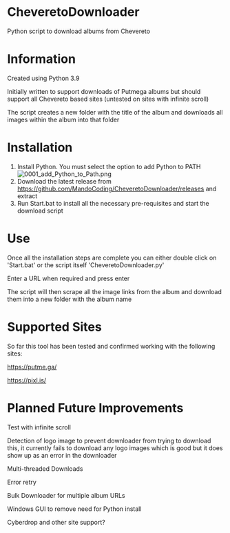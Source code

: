 # CheveretoDownloader
Python script to download albums from Chevereto


# Information
Created using Python 3.9

Initially written to support downloads of Putmega albums but should support all Chevereto based sites (untested on sites with infinite scroll)

The script creates a new folder with the title of the album and downloads all images within the album into that folder


# Installation
1. Install Python. You must select the option to add Python to PATH
![0001_add_Python_to_Path.png](https://s1.putme.ga/0001_add_Python_to_Path.png)
2. Download the latest release from https://github.com/MandoCoding/CheveretoDownloader/releases and extract
3. Run Start.bat to install all the necessary pre-requisites and start the download script


# Use
Once all the installation steps are complete you can either double click on 'Start.bat' or the script itself 'CheveretoDownloader.py'

Enter a URL when required and press enter

The script will then scrape all the image links from the album and download them into a new folder with the album name 


# Supported Sites
So far this tool has been tested and confirmed working with the following sites:

https://putme.ga/

https://pixl.is/


# Planned Future Improvements
Test with infinite scroll

Detection of logo image to prevent downloader from trying to download this, it currently fails to download any logo images which is good but it does show up as an error in the downloader

Multi-threaded Downloads

Error retry

Bulk Downloader for multiple album URLs

Windows GUI to remove need for Python install

Cyberdrop and other site support?
